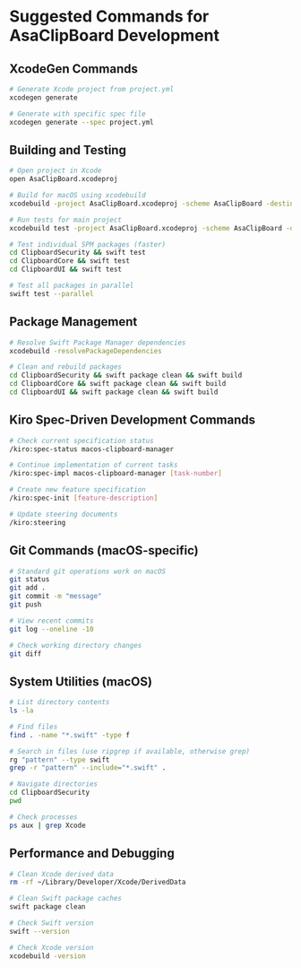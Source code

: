 # Suggested Commands for AsaClipBoard Development

## XcodeGen Commands
```bash
# Generate Xcode project from project.yml
xcodegen generate

# Generate with specific spec file
xcodegen generate --spec project.yml
```

## Building and Testing
```bash
# Open project in Xcode
open AsaClipBoard.xcodeproj

# Build for macOS using xcodebuild
xcodebuild -project AsaClipBoard.xcodeproj -scheme AsaClipBoard -destination 'platform=macOS' build

# Run tests for main project
xcodebuild test -project AsaClipBoard.xcodeproj -scheme AsaClipBoard -destination 'platform=macOS'

# Test individual SPM packages (faster)
cd ClipboardSecurity && swift test
cd ClipboardCore && swift test  
cd ClipboardUI && swift test

# Test all packages in parallel
swift test --parallel
```

## Package Management
```bash
# Resolve Swift Package Manager dependencies
xcodebuild -resolvePackageDependencies

# Clean and rebuild packages
cd ClipboardSecurity && swift package clean && swift build
cd ClipboardCore && swift package clean && swift build
cd ClipboardUI && swift package clean && swift build
```

## Kiro Spec-Driven Development Commands
```bash
# Check current specification status
/kiro:spec-status macos-clipboard-manager

# Continue implementation of current tasks
/kiro:spec-impl macos-clipboard-manager [task-number]

# Create new feature specification
/kiro:spec-init [feature-description]

# Update steering documents
/kiro:steering
```

## Git Commands (macOS-specific)
```bash
# Standard git operations work on macOS
git status
git add .
git commit -m "message"
git push

# View recent commits
git log --oneline -10

# Check working directory changes
git diff
```

## System Utilities (macOS)
```bash
# List directory contents
ls -la

# Find files
find . -name "*.swift" -type f

# Search in files (use ripgrep if available, otherwise grep)
rg "pattern" --type swift
grep -r "pattern" --include="*.swift" .

# Navigate directories
cd ClipboardSecurity
pwd

# Check processes
ps aux | grep Xcode
```

## Performance and Debugging
```bash
# Clean Xcode derived data
rm -rf ~/Library/Developer/Xcode/DerivedData

# Clean Swift package caches
swift package clean

# Check Swift version
swift --version

# Check Xcode version
xcodebuild -version
```